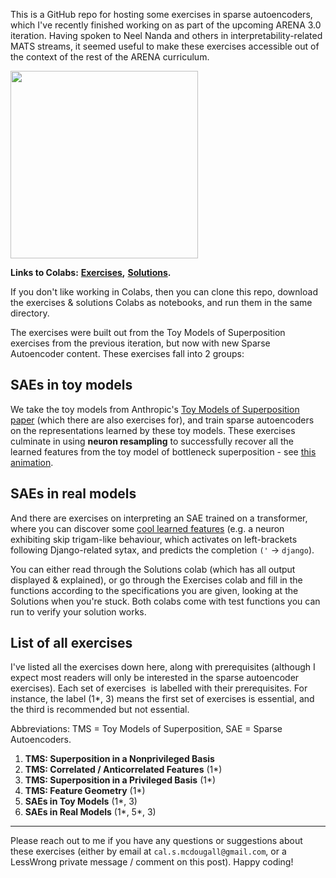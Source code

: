 This is a GitHub repo for hosting some exercises in sparse autoencoders, which I've recently finished working on as part of the upcoming ARENA 3.0 iteration. Having spoken to Neel Nanda and others in interpretability-related MATS streams, it seemed useful to make these exercises accessible out of the context of the rest of the ARENA curriculum.

<img src="https://raw.githubusercontent.com/callummcdougall/computational-thread-art/master/example_images/misc/galaxies.jpeg" width="300">

**Links to Colabs:** [**Exercises**](https://colab.research.google.com/drive/1rPy82rL3iZzy2_Rd3F82RwFhlVnnroIh?usp=sharing)**,** [**Solutions**](https://colab.research.google.com/drive/1fg1kCFsG0FCyaK4d5ejEsot4mOVhsIFH?usp=sharing)**.**

If you don't like working in Colabs, then you can clone this repo, download the exercises & solutions Colabs as notebooks, and run them in the same directory.

The exercises were built out from the Toy Models of Superposition exercises from the previous iteration, but now with new Sparse Autoencoder content. These exercises fall into 2 groups:

## **SAEs in toy models**

We take the toy models from Anthropic's [Toy Models of Superposition paper](https://transformer-circuits.pub/2022/toy_model/index.html) (which there are also exercises for), and train sparse autoencoders on the representations learned by these toy models. These exercises culminate in using **neuron resampling** to successfully recover all the learned features from the toy model of bottleneck superposition - see [this animation](https://github.com/callummcdougall/sae-exercises-mats/blob/main/animation_2.gif).

## **SAEs in real models**

And there are exercises on interpreting an SAE trained on a transformer, where you can discover some [cool learned features](https://www.perfectlynormal.co.uk/blog-sae) (e.g. a neuron exhibiting skip trigam-like behaviour, which activates on left-brackets following Django-related sytax, and predicts the completion `('` -\> `django`).

You can either read through the Solutions colab (which has all output displayed & explained), or go through the Exercises colab and fill in the functions according to the specifications you are given, looking at the Solutions when you're stuck. Both colabs come with test functions you can run to verify your solution works.

## **List of all exercises**

I've listed all the exercises down here, along with prerequisites (although I expect most readers will only be interested in the sparse autoencoder exercises). Each set of exercises  is labelled with their prerequisites. For instance, the label (1*, 3) means the first set of exercises is essential, and the third is recommended but not essential.

Abbreviations: TMS = Toy Models of Superposition, SAE = Sparse Autoencoders.

1.  **TMS: Superposition in a Nonprivileged Basis**
2.  **TMS: Correlated / Anticorrelated Features** (1*)
3.  **TMS: Superposition in a Privileged Basis** (1*)
4.  **TMS: Feature Geometry** (1*)
5.  **SAEs in Toy Models** (1*, 3)
6.  **SAEs in Real Models** (1*, 5*, 3)

---

Please reach out to me if you have any questions or suggestions about these exercises (either by email at `cal.s.mcdougall@gmail.com`, or a LessWrong private message / comment on this post). Happy coding!

